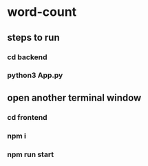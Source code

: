 # word-count
## steps to run
### cd backend
### python3 App.py
## open another terminal window
### cd frontend
### npm i
### npm run start
